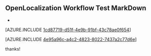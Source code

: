 ## OpenLocalization Workflow Test MarkDown
* 

[AZURE.INCLUDE [1cd87719-d51f-4e9b-91bf-43c78ae0f654](calleeMd1.md)]



[AZURE.INCLUDE [4e95a96c-a4c2-4823-8022-7437a2c77d6e](calleeMd2.md)]

 
thanks!